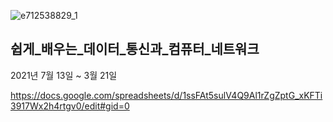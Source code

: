 
![e712538829_1](https://user-images.githubusercontent.com/50893303/199030012-f77028fa-c26d-4aa9-b3bf-539320e50548.jpeg)



## 쉽게_배우는_데이터_통신과_컴퓨터_네트워크


2021년 7월 13일 ~ 3월 21일

https://docs.google.com/spreadsheets/d/1ssFAt5sulV4Q9Al1rZgZptG_xKFTi3917Wx2h4rtgv0/edit#gid=0
